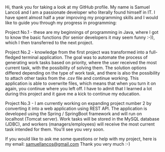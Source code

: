 Hi, 
thank you for taking a look at my GitHub profile. My name is Samuel Lancoš and I am a passionate developer who literally found himself in IT.
I have spent almost half a year improving my programming skills and I would like to guide you through my progress in programming:

Project No.1 - these are my beginnings of programming in Java, where I got to know the basic functions (for senior developers it may seem funny :-)), which I then transferred to the next project.

Project No.2 - knowledge from the first project was transformed into a full-fledged terminal application. 
The goal was to automate the process of generating work tasks based on priority, where the user received the most current task, with the possibility of solving them.
The solution options differed depending on the type of work task, and there is also the possibility to attach other tasks from the .csv file and continue working.
This application is able to overwrite files, which means that when you turn it on again, you continue where you left off.
I have to admit that I learned a lot during this project and it gave me a kick to continue my education.

Project No.3 - I am currently working on expanding project number 2 by converting it into a web application using REST API. The application is developed using the Spring / SpringBoot framework and will run on localhost (Tomcat server).
Work tasks will be stored in the MySQL database (JDBC), and workers (managers/employees) will receive the most current task intended for them.
You'll see you very soon.

If you would like to ask me some questions or help with my project, here is my email: samuellancos@gmail.com
Thank you very much :-)

